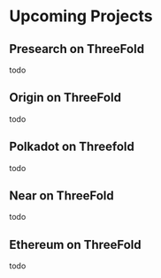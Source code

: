 # Upcoming Projects

## Presearch on ThreeFold
todo

## Origin on ThreeFold
todo

## Polkadot on Threefold
todo

## Near on ThreeFold
todo

## Ethereum on ThreeFold
todo